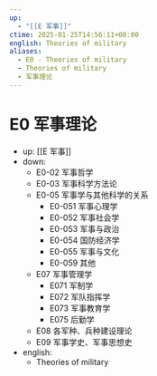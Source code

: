 ```yaml
---
up:
  - "[[E 军事]]"
ctime: 2025-01-25T14:56:11+08:00
english: Theories of military
aliases:
  - E0 - Theories of military
  - Theories of military
  - 军事理论
---
```


# E0 军事理论

- up: [[E 军事]]
- down:
	- E0-02 军事哲学
	- E0-03 军事科学方法论
	- E0-05 军事学与其他科学的关系
		- E0-051 军事心理学
		- E0-052 军事社会学
		- E0-053 军事与政治
		- E0-054 国防经济学
		- E0-055 军事与文化
		- E0-059 其他
	- E07 军事管理学
		- E071 军制学
		- E072 军队指挥学
		- E073 军事教育学
		- E075 后勤学
	- E08 各军种、兵种建设理论
	- E09 军事学史、军事思想史
- english:
	- Theories of military
